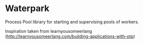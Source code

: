 # Waterpark

Process Pool library for starting and supervising pools of workers.

Inspiration taken from learnyousomeerlang (http://learnyousomeerlang.com/building-applications-with-otp)
